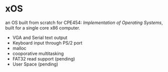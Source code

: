 # xOS
an OS built from scratch for CPE454: 
*Implementation of Operating Systems*, 
built for a single core x86 computer.

- VGA and Serial text output
- Keyboard input through PS/2 port
- malloc
- cooporative multitasking 
- FAT32 read support (pending)
- User Space (pending)